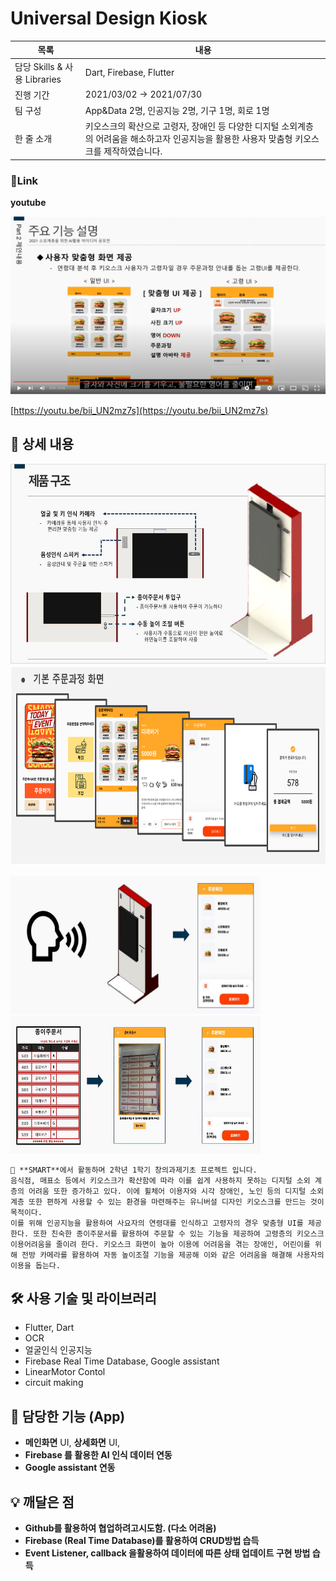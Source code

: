 # Universal Design Kiosk
|목록|내용|
|-------|-------|
|담당 Skills & 사용 Libraries| Dart, Firebase, Flutter|
|진행 기간| 2021/03/02 → 2021/07/30|
|팀 구성| App&Data 2명, 인공지능 2명, 기구 1명, 회로 1명|
|한 줄 소개| 키오스크의 확산으로 고령자, 장애인 등 다양한 디지털 소외계층의 어려움을 해소하고자 인공지능을 활용한 사용자 맞춤형 키오스크를 제작하였습니다.|

### 🔗Link



**youtube**

<a href="https://youtu.be/bii_UN2mz7s"><img src="./image/kiosk_youtube.png"/></a>

[https://youtu.be/bii_UN2mz7s](https://youtu.be/bii_UN2mz7s)

## 📖 상세 내용

<img src="./image/%EC%A0%9C%ED%92%88%EA%B5%AC%EC%A1%B0.jpg" width="600" height="320">   

<img src="./image/%EA%B8%B0%EB%B3%B8%20%EC%A3%BC%EB%AC%B8%EC%88%9C%EC%84%9C%20UI.png" width="600" height="320">  


<img src="./image/%EC%9D%8C%EC%84%B1%EC%A3%BC%EB%AC%B8.JPG" width="400" height="220"><img src="./image/%EC%A2%85%EC%9D%B4%EC%A3%BC%EB%AC%B8%EC%84%9C.JPG" width="400" height="220">

```
🐷 **SMART**에서 활동하며 2학년 1학기 창의과제기초 프로젝트 입니다. 
음식점, 매표소 등에서 키오스크가 확산함에 따라 이를 쉽게 사용하지 못하는 디지털 소외 계층의 어려움 또한 증가하고 있다. 이에 휠체어 이용자와 시각 장애인, 노인 등의 디지털 소외 계층 또한 편하게 사용할 수 있는 환경을 마련해주는 유니버설 디자인 키오스크를 만드는 것이 목적이다. 
이를 위해 인공지능을 활용하여 사요자의 연령대를 인식하고 고령자의 경우 맞춤형 UI를 제공한다. 또한 친숙한 종이주문서를 활용하여 주문할 수 있는 기능을 제공하여 고령층의 키오스크 이용어려움을 줄이려 한다. 키오스크 화면이 높아 이용에 어려움을 겪는 장애인, 어린이를 위해 전방 카메라를 활용하여 자동 높이조절 기능을 제공해 이와 같은 어려움을 해결해 사용자의 이용을 돕는다.
```

## 🛠️ 사용 기술 및 라이브러리
- Flutter, Dart
- OCR
- 얼굴인식 인공지능 
- Firebase Real Time Database, Google assistant
- LinearMotor Contol
- circuit making


## 📱 담당한 기능 (App)

- **메인화면** UI, **상세화면** UI,
- **Firebase 를 활용한 AI 인식 데이터 연동**
- **Google assistant 연동**

## 💡 깨달은 점

- **Github를 활용하여 협업하려고시도함. (다소 어려움)**
- **Firebase (Real Time Database)를 활용하여 CRUD방법 습득**
- **Event Listener, callback 을활용하여 데이터에 따른 상태 업데이트 구현 방법 습득**
